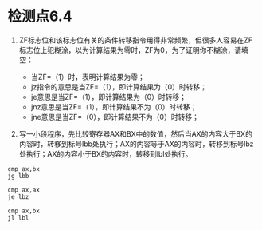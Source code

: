 # 检测点6.4
1. ZF标志位和该标志位有关的条件转移指令用得非常频繁，但很多人容易在ZF标志位上犯糊涂，以为计算结果为零时，ZF为0，为了证明你不糊涂，请填空：
    - 当ZF=（1）时，表明计算结果为零；
    - jz指令的意思是当ZF=（1），即计算结果为（0）时转移；
    - je意思是当ZF=（1），即计算结果为（0）时转移；
    - jnz意思是当ZF=（1），即计算结果不为（0）时转移；
    - jne意思是当ZF=（0），即计算结果不为（0）时转移；

2. 写一小段程序，先比较寄存器AX和BX中的数值，然后当AX的内容大于BX的内容时，转移到标号lbb处执行；AX的内容等于AX的内容时，转移到标号lbz处执行；AX的内容小于BX的内容时，转移到lbl处执行。  

```
cmp ax,bx
jg lbb

cmp ax,ax
je lbz

cmp ax,bx
jl lbl
```
